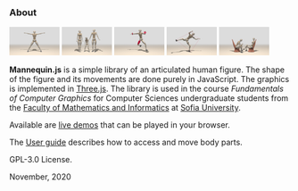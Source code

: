 ### About

<img src="demos/snapshots/demo-mannequin-01.jpg" width="90"> <img src="demos/snapshots/demo-mannequin-02.jpg" width="90"> <img src="demos/snapshots/demo-mannequin-03.jpg" width="90"> <img src="demos/snapshots/demo-mannequin-04.jpg" width="90"> <img src="demos/snapshots/demo-mannequin-05.jpg" width="90">

**Mannequin.js** is a simple library of an articulated human figure.
The shape of the figure and its movements are done purely in JavaScript.
The graphics is implemented in [Three.js](threejs.org). The library is
used in the course *Fundamentals of Computer Graphics*
for Computer Sciences undergraduate students from the
[Faculty of Mathematics and Informatics](https://www.fmi.uni-sofia.bg/en)
at [Sofia University](https://www.uni-sofia.bg/index.php/eng).

Available are [live demos](../demos/index.md) that can be played
in your browser.

The [User guide](../docs/index.md) describes how to access and move body parts.

GPL-3.0 License.

November, 2020